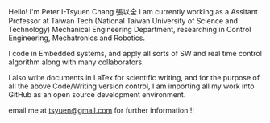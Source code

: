 Hello! I'm Peter I-Tsyuen Chang 張以全
I am currently working as a Assitant Professor at Taiwan Tech (National Taiwan University of Science and Technology)
Mechanical Engineering Department, researching in Control Engineering, Mechatronics and Robotics.

I code in Embedded systems, and apply all sorts of SW and real time control algorithm along with many collaborators.

I also write documents in LaTex for scientific writing, and for the purpose of all the above Code/Writing version control, I am importing all my work into GitHub as an open source development environment.

email me at tsyuen@gmail.com for further information!!!
